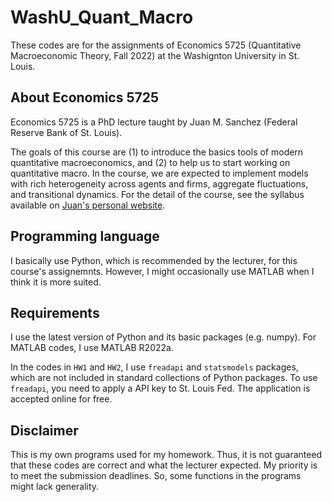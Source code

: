 # WashU_Quant_Macro
These codes are for the assignments of Economics 5725 (Quantitative Macroeconomic Theory, Fall 2022) at the Washignton University in St. Louis.


## About Economics 5725

Economics 5725 is a PhD lecture taught by Juan M. Sanchez (Federal Reserve Bank of St. Louis).

The goals of this course are (1) to introduce the basics tools of modern quantitative macroeconomics, and (2) to help us to start working on quantitative macro.
In the course, we are expected to implement models with rich
heterogeneity across agents and firms, aggregate fluctuations, and transitional dynamics.
For the detail of the course, see the syllabus available on [Juan's personal website](https://sites.google.com/view/juanmsanchezweb).


## Programming language
 I basically use Python, which is recommended by the lecturer, for this course's assignemnts. However, I might occasionally use MATLAB when I think it is more suited.


## Requirements
I use the latest version of Python and its basic packages (e.g. numpy). For MATLAB codes, I use MATLAB R2022a.

In the codes in `HW1` and `HW2`, I use `freadapi` and `statsmodels` packages, which are not included in standard collections of Python packages. To use `freadapi`, you need to apply a API key to St. Louis Fed. The application is accepted online for free. 


## Disclaimer
This is my own programs used for my homework. Thus, it is not guaranteed that these codes are correct and what the lecturer expected. 
My priority is to meet the submission deadlines. So, some functions in the programs might lack generality.
